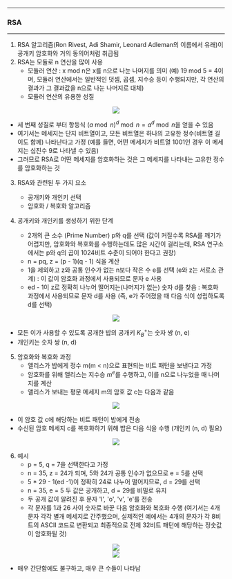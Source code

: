 -----
### RSA
-----
1. RSA 알고리즘(Ron Rivest, Adi Shamir, Leonard Adleman의 이름에서 유래)이 공개키 암호화와 거의 동의어처럼 취급됨
2. RSA는 모듈로 n 연산을 많이 사용
   - 모듈러 연산 : x mod n은 x를 n으로 나눈 나머지를 의미 (예) 19 mod 5 = 4이며, 모듈러 연산에서는 일반적인 덧셈, 곱셈, 지수승 등이 수행되지만, 각 연산의 결과가 그 결과값을 n으로 나눈 나머지로 대체)
   - 모듈러 연산의 유용한 성질
<div align="center">
<img src="https://github.com/user-attachments/assets/1ff5b765-8bcc-4df5-82ca-62c5d28c76ea">
</div>

   - 세 번째 성질로 부터 항등식 $(a \bmod n)^{d} \bmod n = a^{d} \bmod n$을 얻을 수 있음
   - 여기서는 메세지는 단지 비트열이고, 모든 비트열은 하나의 고유한 정수(비트열 길이도 함께) 나타난다고 가정 (예를 들면, 어떤 메세지가 비트열 1001인 경우 이 메세지는 십진수 9로 나타낼 수 있음)
   - 그러므로 RSA로 어떤 메세지를 암호화하는 것은 그 메세지를 나타내는 고유한 정수를 암호화하는 것

3. RSA와 관련된 두 가지 요소
   - 공개키와 개인키 선택
   - 암호화 / 복호화 알고리즘

4. 공개키와 개인키를 생성하기 위한 단계
   - 2개의 큰 소수 (Prime Number) p와 q를 선택 (값이 커질수록 RSA를 깨기가 어렵지만, 암호화와 복호화를 수행하는데도 많은 시간이 걸리는데, RSA 연구소에서는 p와 q의 곱이 1024비트 수준이 되어야 한다고 권장)
   - n = pq, z = (p - 1)(q - 1) 식을 계산
   - 1을 제외하고 z와 공통 인수가 없는 n보다 작은 수 e를 선택 (e와 z는 서로소 관계) : 이 값이 암호화 과정에서 사용되므로 문자 e 사용
   - ed - 1이 z로 정확히 나누어 떨어지는(나머지가 없는) 숫자 d를 찾음 : 복호화 과정에서 사용되므로 문자 d를 사용 (즉, e가 주어졌을 때 다음 식이 성립하도록 d를 선택)
<div align="center">
<img src="https://github.com/user-attachments/assets/81e93365-dbf9-4ada-a71b-be0ef19db2b4">
</div>

   - 모든 이가 사용할 수 있도록 공개한 밥의 공개키 $K^{+}_{B}$는 숫자 쌍 (n, e)
   - 개인키는 숫자 쌍 (n, d)

5. 암호화와 복호화 과정
   - 앨리스가 밥에게 정수 m(m < n)으로 표현되는 비트 패턴을 보낸다고 가정
   - 암호화를 위해 앨리스는 지수승 $m^{e}$를 수행하고, 이를 n으로 나누었을 때 나머지를 계산
   - 앨리스가 보내는 평문 메세지 m의 암호 값 c는 다음과 같음
<div align="center">
<img src="https://github.com/user-attachments/assets/1770412d-9eb9-452f-9d1c-347d388e4bbf">
</div>

   - 이 암호 값 c에 해당하는 비트 패턴이 밥에게 전송
   - 수신된 암호 메세지 c를 복호화하기 위해 밥은 다음 식을 수행 (개인키 (n, d) 필요)
<div align="center">
<img src="https://github.com/user-attachments/assets/25f39f6b-1206-4b2c-becd-74d091886827">
</div>

6. 예시
   - p = 5, q = 7을 선택한다고 가정
   - n = 35, z = 24가 되며, 5와 24가 공통 인수가 없으므로 e = 5를 선택
   - 5 * 29 - 1(ed -1)이 정확히 24로 나누어 떨어지므로, d = 29를 선택
   - n = 35, e = 5 두 값은 공개하고, d = 29를 비밀로 유지
   - 두 공개 값이 알려진 후 문자 'l', 'o', 'v', 'e'를 전송
   - 각 문자를 1과 26 사이 숫자로 바꾼 다음 암호화와 복호화 수행 (여기서는 4개 문자 각각 별개 메세지로 간주했으며, 실제적인 예에서는 4개의 문자가 각 8비트의 ASCII 코드로 변환되고 최종적으로 전체 32비트 패턴에 해당하는 정숫값이 암호화될 것)

<div align="center">
<img src="https://github.com/user-attachments/assets/c0ac4e2b-1cc9-49e2-8b24-fca4384081b1">
</div>

<div align="center">
<img src="https://github.com/user-attachments/assets/b34fcaa1-9d82-491a-b0c3-9ad3f9195a76">
</div>

   - 매우 간단함에도 불구하고, 매우 큰 수들이 나타남
